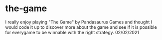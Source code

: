# the-game
I really enjoy playing "The Game" by Pandasaurus Games and thought I would code it up to discover more about the game and see if it is possible for everygame to be winnable with the right strategy.
02/02/2021

